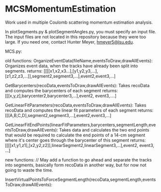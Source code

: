 # MCSMomentumEstimation
Work used in multiple Coulomb scattering momentum estimation analysis.

In plotSegments.py & plotSegmentAngles.py, you must specify an input file.  The input files are not located in this repository because they were too large.
If you need one, contact Hunter Meyer, hmeyer5@lsu.edu.

MCS.py:

old functions:
OrganizeEventData(fileName,eventsToDraw,drawAllEvents):
	Organizes event data, when the tracks have already been split into segments.
	returns: [[[[x1,x2,x3...],[y1,y2,y3,...],[z1,z2,z3,...]],segment2,segment3,...],event2,event3,...]

GetBarycenters(recoData,eventsToDraw,drawAllEvents):
	Takes recoData and computes the barycenters of each segment
	returns: [[[x,y,z],barycenter2,barycenter3,...],event2, event3,....]

GetLinearFitParameters(recoData,eventsToDraw,drawAllEvents):
	Takes recoData and computes the linear fit parameters of each segment
	returns: [[[A,B,C,D],segment2,segment3,...],event2,event3,...]

GetLinearFitEndPoints(linearFitParameters,barycenters,segmentLength,eventsToDraw,drawAllEvents):
	Takes data and calculates the two end points that would be required to calculate the end points of a 14-cm segment where it's center goes through the barycenter of this segment
	returns: [[[[x1,y1,z1],[x2,y2,z2]],linearSegment2,linearSegment3,...],event2, event3, ...]

new functions:
// May add a function to go ahead and separate the tracks into segments, basically form recoData in another way, but for now not going to waste the time.

InsertVirtualPointsToForceSegmentLength(recoData,segmentLength,eventsToDraw,drawAllEvents):
